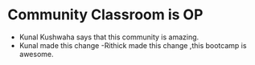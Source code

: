 # Community Classroom is OP

- Kunal Kushwaha says that this community is amazing.
- Kunal made this change
-Rithick made this change ,this bootcamp is awesome.
